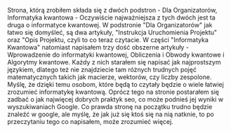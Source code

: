 Strona, którą zrobiłem składa się z dwóch podstron - Dla Organizatorów, Informatyka kwantowa - Oczywiście najważniejsza z tych dwóch jest ta druga o informatyce kwantowej. W podstronie "Dla Organizatorów" jak łatwo się domyśleć, są dwa artykuły, "Instrukcja Uruchomienia Projektu" oraz "Opis Projektu, czyli to co teraz czytacie. W części "Informatyka Kwantowa" natomiast napisałem trzy dość obszerne artykuły - Wprowadzenie do informatyki kwantowej, Obliczenia i Obwody kwantowe i Algorytmy kwantowe. Każdy z nich starałem się napisać jak najprostszym językiem, dlatego też nie znajdziecie tam różnych trudnych pojęć matematycznych takich jak macierze, wektorów, czy liczby zespolone. Myślę, że dzięki temu osobom, które będą to czytały będzie o wiele łatwiej zrozumieć informatykę kwantową. Oprócz tego na stronie postarałem się zadbać o jak najwięcej dobrych praktyk seo, co może podnieś jej wyniki w wyszukiwaniach Google. Co prawda stronę na początku trudno będzie znaleźć w google, ale myślę, że jak już się ktoś się na nią natknie, to po przeczytaniu tego co napisałem, może zrozumieć więcej.
